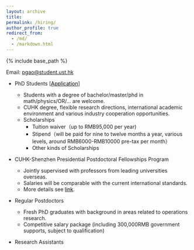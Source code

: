 ```yaml
---
layout: archive
title: 
permalink: /hiring/
author_profile: true
redirect_from:
  - /md/
  - /markdown.html
---
```


{% include base_path %}


Email: pgao@student.ust.hk

* PhD Students  [<a href="https://sds.cuhk.edu.cn/en/phd-programmes/applications" target="_blank"><span style="color:black">Application</span></a>]
  
  - Students with a degree of bachelor/master/phd in math/physics/OR/... are welcome.
  - CUHK degree, flexible research directions,  international academic environment and various industry cooperation opportunities.
  - Scholarships
    - Tuition waiver（up to RMB95,000 per year)
    - Stipend（will be paid for nine to twelve months a year, various levels, around RMB6000-RMB10000 pre-tax per month）
    - Other kinds of Scholarships
  

  
* CUHK-Shenzhen Presidential Postdoctoral Fellowships Program

  - Jointly supervised with professors from leading universities overseas. 
  - Salaries will be comparable with the current international standards.
  - More details see <a href="https://sds.cuhk.edu.cn/page/181" target="_blank"><span style="color:black">link</span></a>.

* Regular Postdoctors

  - Fresh PhD graduates with background in areas related to operations research.
  - Competitive salary package (including 300,000RMB government supports, subject to qualification)

* Research Assistants



